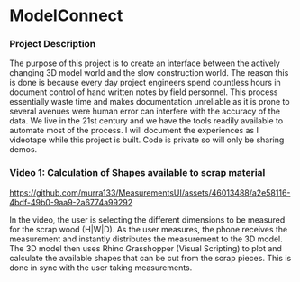 # ModelConnect
### Project Description
The purpose of this project is to create an interface between the actively changing 3D model world and the slow construction world. The reason this is done is because every day project engineers spend countless hours in document control of hand written notes by field personnel. This process essentially waste time and makes documentation unreliable as it is prone to several avenues were human error can interfere with the accuracy of the data. We live in the 21st century and we have the tools readily available to automate most of the process. I will document the experiences as I videotape while this project is built. Code is private so will only be sharing demos.


### Video 1: Calculation of Shapes available to scrap material

https://github.com/murra133/MeasurementsUI/assets/46013488/a2e58116-4bdf-49b0-9aa9-2a6774a99292

In the video, the user is selecting the different dimensions to be measured for the scrap wood (H|W|D). As the user measures, the phone receives the measurement and instantly distributes the measurement to the 3D model. The 3D model then uses Rhino Grasshopper (Visual Scripting) to plot and calculate the available shapes that can be cut from the scrap pieces. This is done in sync with the user taking measurements.




